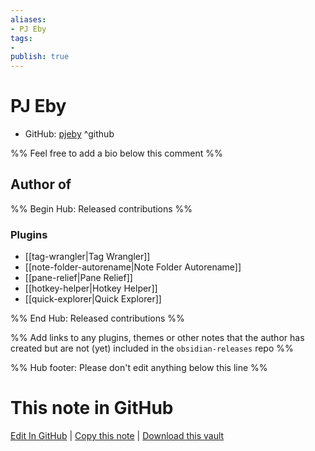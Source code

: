 ```yaml
---
aliases:
- PJ Eby
tags:
- 
publish: true
---
```


# PJ Eby

- GitHub: [pjeby](https://github.com/pjeby/) ^github
<!-- - Discord: `@` ^discord-->
<!-- - Website: <> ^website-->
<!-- - [[Publish sites|Publish site]]: ^publish-->

%% Feel free to add a bio below this comment %%


## Author of

%% Begin Hub: Released contributions %%
### Plugins
- [[tag-wrangler|Tag Wrangler]]
- [[note-folder-autorename|Note Folder Autorename]]
- [[pane-relief|Pane Relief]]
- [[hotkey-helper|Hotkey Helper]]
- [[quick-explorer|Quick Explorer]]

%% End Hub: Released contributions %%

%% Add links to any plugins, themes or other notes that the author has created but are not (yet) included in the `obsidian-releases` repo %%

<!--
### Unlisted plugins
-->

<!--
### Others

- 
-->

<!--
## Sponsor this author

- [[GitHub sponsors]]: [Sponsor @pjeby on GitHub Sponsors](https://github.com/sponsors/pjeby) ^github-sponsor
- [[Buy me a coffee]]: ^buy-me-a-coffee
- [[PayPal]]: ^paypal
- [[Patreon]]: ^patreon

-->

<!--
## Follow this author

- [[YouTube Channels|On YouTube]]: ^youtube
- Twitter: ^twitter
- ...
-->

%% Hub footer: Please don't edit anything below this line %%

# This note in GitHub

<span class="git-footer">[Edit In GitHub](https://github.dev/obsidian-community/obsidian-hub/blob/main/01%20-%20Community/People/pjeby.md "git-hub-edit-note") | [Copy this note](https://raw.githubusercontent.com/obsidian-community/obsidian-hub/main/01%20-%20Community/People/pjeby.md "git-hub-copy-note") | [Download this vault](https://github.com/obsidian-community/obsidian-hub/archive/refs/heads/main.zip "git-hub-download-vault") </span>
